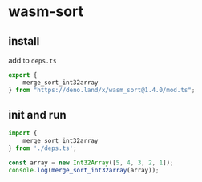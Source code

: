 # wasm-sort

## install

add to `deps.ts`

```ts
export {
    merge_sort_int32array
} from "https://deno.land/x/wasm_sort@1.4.0/mod.ts";
```

## init and run

```ts
import {
    merge_sort_int32array
} from './deps.ts';

const array = new Int32Array([5, 4, 3, 2, 1]);
console.log(merge_sort_int32array(array));
```